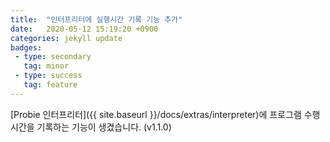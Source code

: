 ```yaml
---
title:  "인터프리터에 실행시간 기록 기능 추가"
date:   2020-05-12 15:19:20 +0900
categories: jekyll update
badges:
 - type: secondary
   tag: minor
 - type: success
   tag: feature
---
```


[Probie 인터프리터]({{ site.baseurl }}/docs/extras/interpreter)에 프로그램 수행 시간을 기록하는 기능이 생겼습니다. (v1.1.0)
